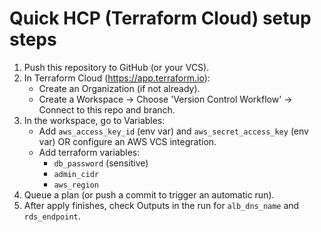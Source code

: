 # Quick HCP (Terraform Cloud) setup steps

1. Push this repository to GitHub (or your VCS).
2. In Terraform Cloud (https://app.terraform.io):
   - Create an Organization (if not already).
   - Create a Workspace -> Choose 'Version Control Workflow' -> Connect to this repo and branch.
3. In the workspace, go to Variables:
   - Add `aws_access_key_id` (env var) and `aws_secret_access_key` (env var) OR configure an AWS VCS integration.
   - Add terraform variables:
     - `db_password` (sensitive)
     - `admin_cidr`
     - `aws_region`
4. Queue a plan (or push a commit to trigger an automatic run).
5. After apply finishes, check Outputs in the run for `alb_dns_name` and `rds_endpoint`.
